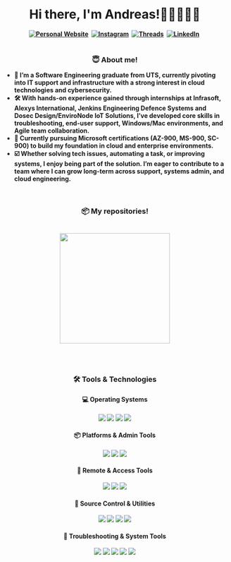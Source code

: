 <h1 align="center"><b>Hi there, I'm Andreas!👋🏼👨🏻‍💻</h1>

<div align="center">
  <a href="https://skottydeveloper.com/"><img src="https://img.shields.io/badge/PERSONAL WEBSITE-00D100?style=for-the-badge&logoColor=white" alt="Personal Website" /></a>&nbsp;
  <a href="https://instagram.com/skottydeveloper"><img src="https://img.shields.io/badge/Instagram-E4405F?style=for-the-badge&logo=instagram&logoColor=white" alt="Instagram" /></a>&nbsp;
  <a href="https://www.threads.net/@skottydeveloper"><img src="https://img.shields.io/badge/Threads-000000?style=for-the-badge&logo=Threads&logoColor=white" alt="Threads" /></a>&nbsp;
  <a href="https://linkedin.com/in/andreas-skotadis/"><img src="https://img.shields.io/badge/linkedin-0A66C2?style=for-the-badge&logo=LinkedIn&logoColor=white" alt="LinkedIn" /></a>&nbsp;
</div>

<br />
  
<h3 align="center">😇 About me!</h3>
  
- :raising_hand: I’m a Software Engineering graduate from UTS, currently pivoting into IT support and infrastructure with a strong interest in cloud technologies and cybersecurity.
- :hammer_and_wrench: With hands-on experience gained through internships at Infrasoft, Alexys International, Jenkins Engineering Defence Systems and Dosec Design/EnviroNode IoT Solutions, I’ve developed core skills in troubleshooting, end-user support, Windows/Mac environments, and Agile team collaboration.
- :speech_balloon: Currently pursuing Microsoft certifications (AZ-900, MS-900, SC-900) to build my foundation in cloud and enterprise environments.
- :ballot_box_with_check: Whether solving tech issues, automating a task, or improving systems, I enjoy being part of the solution. I’m eager to contribute to a team where I can grow long-term across support, systems admin, and cloud engineering.

<br />
  
<h3 align="center">📦 My repositories!</h3>
  
<br />
  
<div align="center">
  <a href="https://github.com/skottydeveloper/coding-projects"><img width="250" src="https://github-readme-stats.vercel.app/api/pin/?username=skottydeveloper&repo=Javascript&theme=tokyonight" /></a>
</div>
  
<br /><br />
  
<h3 align="center">🛠️ Tools & Technologies</h3>

<h4 align="center">💻 Operating Systems</h4>
<div align="center">
  <img src="https://img.shields.io/badge/Linux-222222?style=for-the-badge&logo=Linux&logoColor=FCC624" />
  <img src="https://img.shields.io/badge/macOS-000000?style=for-the-badge&logo=macOS&logoColor=FFFFFF" />
  <img src="https://img.shields.io/badge/Windows%207%2F10%2F11-0078D6?style=for-the-badge&logo=windows&logoColor=white" />
  <img src="https://img.shields.io/badge/-WSL-4D4D4D?&style=for-the-badge&logo=Linux&logoColor=white" />
</div>

<h4 align="center">📦 Platforms & Admin Tools</h4>
<div align="center">
  <img src="https://img.shields.io/badge/Microsoft_365-D83B01?style=for-the-badge&logo=microsoft&logoColor=white" />
  <img src="https://img.shields.io/badge/Azure-0078D4?style=for-the-badge&logo=microsoftazure&logoColor=white" />
  <img src="https://img.shields.io/badge/Intune-0078D4?style=for-the-badge&logo=microsoft&logoColor=white" />
</div>

<h4 align="center">🔗 Remote & Access Tools</h4>
<div align="center">
  <img src="https://img.shields.io/badge/RDP-0078D4?style=for-the-badge&logo=windows&logoColor=white" />
  <img src="https://img.shields.io/badge/TeamViewer-0E8EE9?style=for-the-badge&logo=teamviewer&logoColor=white" />
  <img src="https://img.shields.io/badge/Zoom-0B5CFF?style=for-the-badge&logo=Zoom&logoColor=FFFFFF" />
</div>

<h4 align="center">🥫 Source Control & Utilities</h4>
<div align="center">
  <img src="https://img.shields.io/badge/-Git-F05032?&style=for-the-badge&logo=Git&logoColor=white" />
  <img src="https://img.shields.io/badge/-GitHub-181717?&style=for-the-badge&logo=GitHub&logoColor=white" />
  <img src="https://img.shields.io/badge/-SourceTree-0052CC?&style=for-the-badge&logo=SourceTree&logoColor=white" />
  <img src="https://img.shields.io/badge/-Visual Studio Code-007ACC?&style=for-the-badge&logo=Visual+Studio+Code&logoColor=white" />
</div>

<h4 align="center">🧰 Troubleshooting & System Tools</h4>
<div align="center">
  <img src="https://img.shields.io/badge/-Bash-4EAA25?&style=for-the-badge&logo=GNU+Bash&logoColor=white" />
  <img src="https://img.shields.io/badge/Command_Line-000000?style=for-the-badge&logo=windowsterminal&logoColor=white" />
  <img src="https://img.shields.io/badge/PowerShell-5391FE?style=for-the-badge&logo=powershell&logoColor=white" />
  <img src="https://img.shields.io/badge/-Shell-222222?&style=for-the-badge&logo=shell_script&logoColor=white" />
  <img src="https://img.shields.io/badge/-Wireshark-1679A7?&style=for-the-badge&logo=Wireshark&logoColor=white" />
</div>
    
<br />
